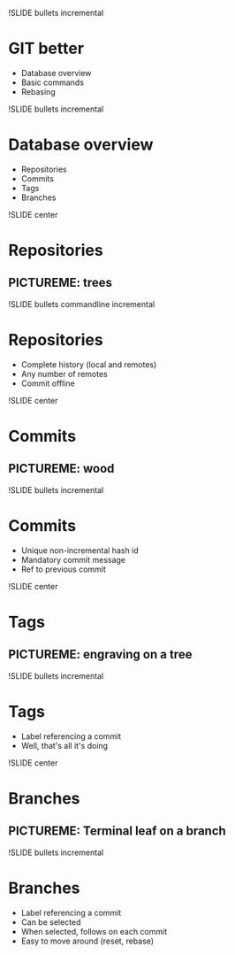 !SLIDE bullets incremental
# GIT better #

* Database overview
* Basic commands
* Rebasing


!SLIDE bullets incremental
# Database overview #

* Repositories
* Commits
* Tags
* Branches


!SLIDE center
# Repositories #

## PICTUREME: trees


!SLIDE bullets commandline incremental
# Repositories #

* Complete history (local and remotes)
* Any number of remotes
* Commit offline


!SLIDE center
# Commits #

## PICTUREME: wood


!SLIDE bullets incremental
# Commits #

* Unique non-incremental hash id
* Mandatory commit message
* Ref to previous commit


!SLIDE center
# Tags #

## PICTUREME: engraving on a tree


!SLIDE bullets incremental
# Tags #

* Label referencing a commit
* Well, that's all it's doing


!SLIDE center
# Branches

## PICTUREME: Terminal leaf on a branch


!SLIDE bullets incremental
# Branches #

* Label referencing a commit
* Can be selected
* When selected, follows on each commit
* Easy to move around (reset, rebase)
